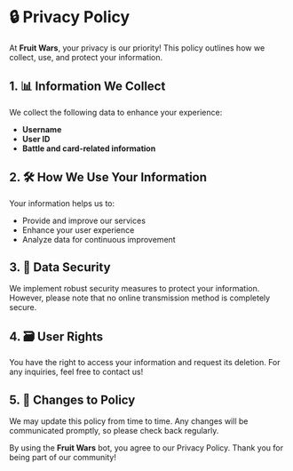 # 🔒 Privacy Policy

At **Fruit Wars**, your privacy is our priority! This policy outlines how we collect, use, and protect your information.

## 1. 📊 Information We Collect
We collect the following data to enhance your experience:
- **Username**
- **User ID**
- **Battle and card-related information**

## 2. 🛠️ How We Use Your Information
Your information helps us to:
- Provide and improve our services
- Enhance your user experience
- Analyze data for continuous improvement

## 3. 🔐 Data Security
We implement robust security measures to protect your information. However, please note that no online transmission method is completely secure.

## 4. 🗃️ User Rights
You have the right to access your information and request its deletion. For any inquiries, feel free to contact us!

## 5. 🔄 Changes to Policy
We may update this policy from time to time. Any changes will be communicated promptly, so please check back regularly.

By using the **Fruit Wars** bot, you agree to our Privacy Policy. Thank you for being part of our community!
